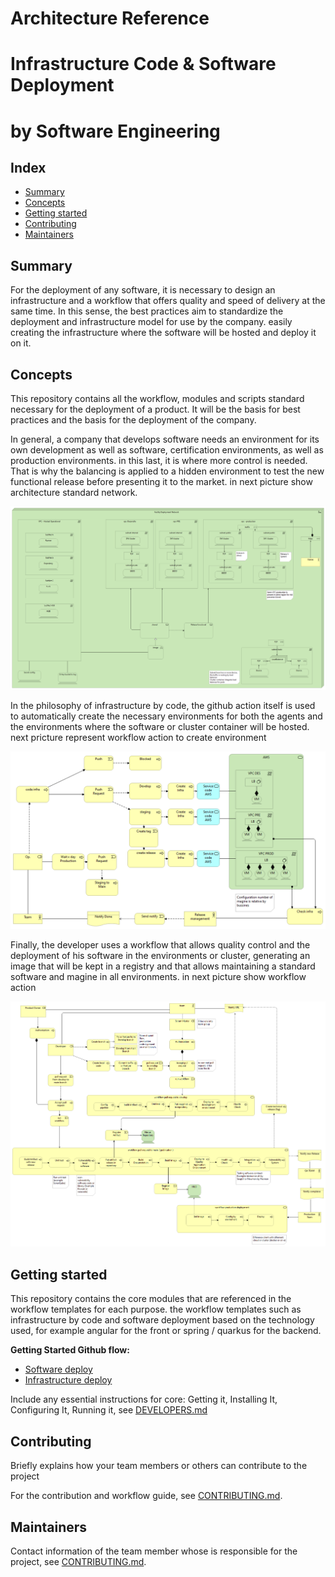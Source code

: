 # Architecture Reference 
# Infrastructure Code & Software Deployment
# by Software Engineering

Index
----
- [Summary](#Summary)
- [Concepts](#Concepts)
- [Getting started](#Getting-started)
- [Contributing](#Contributing)
- [Maintainers](#Maintainers)


Summary
---
For the deployment of any software, it is necessary to design an infrastructure and a workflow that offers quality and speed of delivery at the same time. In this sense, the best practices aim to standardize the deployment and infrastructure model for use by the company. easily creating the infrastructure where the software will be hosted and deploy it on it.

Concepts
---
This repository contains all the workflow, modules and scripts standard necessary for the deployment of a product. 
It will be the basis for best practices and the basis for the deployment of the company.

In general, a company that develops software needs an environment for its own development as well as software, certification environments, as well as production environments. in this last, it is where more control is needed.
That is why the balancing is applied to a hidden environment to test the new functional release before presenting it to the market. in next picture show architecture standard network.

![Network Environment](./images/docs/project-template/vpc-network.png) 

In the philosophy of infrastructure by code, the github action itself is used to automatically create the necessary environments for both the agents and the environments where the software or cluster container will be hosted. next pricture represent workflow action to create environment

![Deploy Environment](./images/docs/project-template/Deployment-Infrastructure.png)

Finally, the developer uses a workflow that allows quality control and the deployment of his software in the environments or cluster, generating an image that will be kept in a registry and that allows maintaining a standard software and magine in all environments.
in next picture show workflow action

![Deploy software](./images/docs/project-template/DeveloperFlow.png)

Getting started
---
This repository contains the core modules that are referenced in the workflow templates for each purpose.
the workflow templates such as infrastructure by code and software deployment based on the technology used, for example angular for the front or spring / quarkus for the backend.

**Getting Started Github flow:**
- [Software deploy](https://github.com/Iberia-Ent/software-engineering--getting-started--github--flow)
- [Infrastructure deploy](https://github.com/Iberia-Ent/software-engineering--getting-started--github--flow)

Include any essential instructions for core: Getting it, Installing It, Configuring It, Running it, see [DEVELOPERS.md](./DEVELOPERS.md)

Contributing
---
Briefly explains how your team members or others can contribute to the project

For the contribution and workflow guide, see [CONTRIBUTING.md](./CONTRIBUTING.md).

Maintainers
---
Contact information of the team member whose is responsible for the project, see [CONTRIBUTING.md](./CONTRIBUTING.md).
